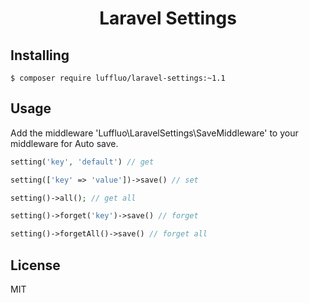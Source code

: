 <h1 align="center">Laravel Settings</h1>

## Installing

```shell
$ composer require luffluo/laravel-settings:~1.1
```

## Usage

Add the middleware 'Luffluo\\LaravelSettings\\SaveMiddleware' to your middleware for Auto save.

```php
setting('key', 'default') // get

setting(['key' => 'value'])->save() // set

setting()->all(); // get all

setting()->forget('key')->save() // forget

setting()->forgetAll()->save() // forget all
```

## License

MIT